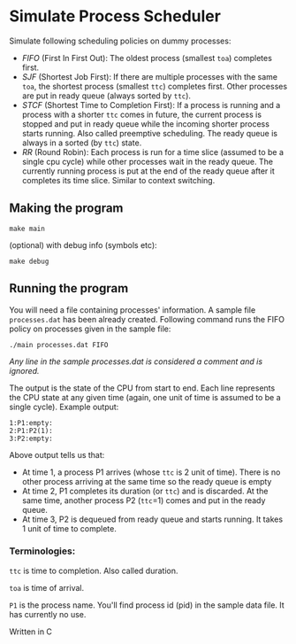 # Simulate Process Scheduler

Simulate following scheduling policies on dummy processes:
- *FIFO* (First In First Out): The oldest process (smallest `toa`) completes first.
- *SJF* (Shortest Job First): If there are multiple processes with the same `toa`, the shortest process (smallest `ttc`) completes first. Other processes are put in ready queue (always sorted by `ttc`).
- *STCF* (Shortest Time to Completion First): If a process is running and a process with a shorter `ttc` comes in future, the current process is stopped and put in ready queue while the incoming shorter process starts running. Also called preemptive scheduling. The ready queue is always in a sorted (by `ttc`) state.
- *RR* (Round Robin): Each process is run for a time slice (assumed to be a single cpu cycle) while other processes wait in the ready queue. The currently running process is put at the end of the ready queue after it completes its time slice. Similar to context switching.

## Making the program
```shell
make main
```
(optional) with debug info (symbols etc):
```shell
make debug
```

## Running the program
You will need a file containing processes' information. A sample file `processes.dat` has been already created. Following command runs the FIFO policy on processes given in the sample file:

```shell
./main processes.dat FIFO
```
*Any line in the sample processes.dat is considered a comment and is ignored.*

The output is the state of the CPU from start to end. Each line represents the CPU state at any given time (again, one unit of time is assumed to be a single cycle). Example output:
```
1:P1:empty:
2:P1:P2(1):
3:P2:empty:
```
Above output tells us that:
- At time 1, a process P1 arrives (whose `ttc` is 2 unit of time). There is no other process arriving at the same time so the ready queue is empty 
- At time 2, P1 completes its duration (or `ttc`) and is discarded. At the same time, another process P2 (`ttc`=1) comes and put in the ready queue.
- At time 3, P2 is dequeued from ready queue and starts running. It takes 1 unit of time to complete.

### Terminologies:
`ttc` is time to completion. Also called duration.

`toa` is time of arrival.

`P1` is the process name. You'll find process id (pid) in the sample data file. It has currently no use.

Written in C
